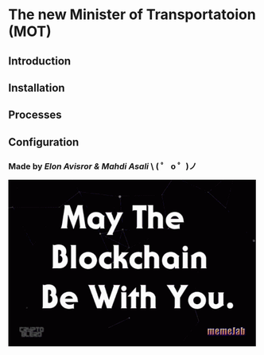 # The new Minister of Transportatoion (MOT)

## Introduction

## Installation

## Processes

## Configuration

### Made by _Elon Avisror & Mahdi Asali_ \ ( ゜ o ゜)ノ

![GitHub Logo](/logo.gif)
